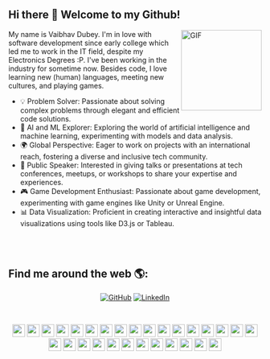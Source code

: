 ## Hi there 👋 Welcome to my Github! 	

<img align="right" alt="GIF" height="160px" src="https://media.giphy.com/media/MeJgB3yMMwIaHmKD4z/giphy.gif" />

My name is Vaibhav Dubey. I'm in love with software development since early college which led me to work in the IT field, despite my Electronics Degrees :P. I've been working in the industry for  sometime now. Besides code, I love learning new (human) languages, meeting new cultures, and playing games. 

- 💡 Problem Solver: Passionate about solving complex problems through elegant and efficient code solutions.
- 🤖 AI and ML Explorer: Exploring the world of artificial intelligence and machine learning, experimenting with models and data analysis.
- 🌍 Global Perspective: Eager to work on projects with an international reach, fostering a diverse and inclusive tech community.
- 📢 Public Speaker: Interested in giving talks or presentations at tech conferences, meetups, or workshops to share your expertise and experiences.
- 🎮 Game Development Enthusiast: Passionate about game development, experimenting with game engines like Unity or Unreal Engine.
- 📊 Data Visualization: Proficient in creating interactive and insightful data visualizations using tools like D3.js or Tableau.

<br/>
<br/>

## Find me around the web 🌎: 
<p align="center">
	<a href="https://github.com/Vaibhav-Dubey"><img src="https://img.shields.io/github/followers/Vaibhav-Dubey.svg?label=GitHub&style=social" alt="GitHub"></a>
	<a href="https://www.linkedin.com/in/vaibhav-dubey-2a3295131/"><img src="https://img.shields.io/badge/LinkedIn--_.svg?style=social&logo=linkedin" alt="LinkedIn"></a>
</p>

<br/>

<p align="center">
<img src ="https://img.shields.io/badge/python-3670A0?style=for-the-badge&logo=python&logoColor=ffdd54" height="25"/> 
<img src="https://img.shields.io/badge/javascript-%23F7DF1E.svg?&style=for-the-badge&logo=javascript&logoColor=black" height="25"/>
<img src="https://img.shields.io/badge/typescript%20-%23007ACC.svg?&style=for-the-badge&logo=typescript&logoColor=white" height="25"/>				<img src="https://img.shields.io/badge/bootstrap%20-%23563D7C.svg?&style=for-the-badge&logo=bootstrap&logoColor=white" height="25"/>
<img src="https://img.shields.io/badge/node.js%20-%2343853D.svg?&style=for-the-badge&logo=node.js&logoColor=white" height="25"/>
<img src="https://img.shields.io/badge/express.js%20-%23404d59.svg?&style=for-the-badge" height="25"/>
<img src="https://img.shields.io/badge/react%20-%2320232a.svg?&style=for-the-badge&logo=react&logoColor=%2361DAFB" height="25"/>
<img src="https://img.shields.io/badge/-GitHub-181717?style=flat-square&logo=github" height="25"/>
<img src="https://img.shields.io/badge/MongoDB-%234ea94b.svg?&style=for-the-badge&logo=mongodb&logoColor=white" height="25"/>
<img src="https://img.shields.io/badge/Microsoft%20Azure-0089D6?logo=microsoft-azure&logoColor=white&style=for-the-badge" height="25"/>
<img src="https://img.shields.io/badge/-npm-CB3837?style=flat-square&logo=npm" height="25"/>
<img src="https://img.shields.io/badge/Blogger-FF5722?style=for-the-badge&logo=blogger&logoColor=white" height="25"/>
<img src="https://img.shields.io/badge/Canva-%2300C4CC.svg?style=for-the-badge&logo=Canva&logoColor=white" height="25"/>
<img src="https://img.shields.io/badge/Visual%20Studio%20Code-0078d7.svg?style=for-the-badge&logo=visual-studio-code&logoColor=white" height="25"/>
<img src="https://img.shields.io/badge/Windows-0078D6?style=for-the-badge&logo=windows&logoColor=white" height="25">
<img src="https://img.shields.io/badge/Ubuntu-E95420?style=for-the-badge&logo=ubuntu&logoColor=white" height="25">
<img src="https://img.shields.io/badge/HTML-239120?style=for-the-badge&logo=html5&logoColor=white" height="25">
<img src="https://img.shields.io/badge/CSS-239120?&style=for-the-badge&logo=css3&logoColor=white" height="25">
<img src="https://img.shields.io/badge/Markdown-000000?style=for-the-badge&logo=markdown&logoColor=white" height="25">
<img src="https://img.shields.io/badge/Redux-593D88?style=for-the-badge&logo=redux&logoColor=white" height="25">
<img src="https://img.shields.io/badge/Django-092E20?style=for-the-badge&logo=django&logoColor=white" height="25">
<img src="https://img.shields.io/badge/Flask-000000?style=for-the-badge&logo=flask&logoColor=white" height="25">
<img src="https://img.shields.io/badge/Flutter-02569B?style=for-the-badge&logo=flutter&logoColor=white" height="25">
<img src="https://img.shields.io/badge/PostgreSQL-316192?style=for-the-badge&logo=postgresql&logoColor=white" height="25">
<img src="https://img.shields.io/badge/Heroku-430098?style=for-the-badge&logo=heroku&logoColor=white" height="25">
<img src="https://img.shields.io/badge/Jest-323330?style=for-the-badge&logo=Jest&logoColor=white" height="25">
<img src="https://img.shields.io/badge/Gitpod-000000?style=for-the-badge&logo=gitpod&logoColor=#FFAE33" height="25">
<img src="https://img.shields.io/badge/GIT-E44C30?style=for-the-badge&logo=git&logoColor=white" height="25">
<img src="https://img.shields.io/badge/Overleaf-47A141?style=for-the-badge&logo=Overleaf&logoColor=white" height="25">
</p>

